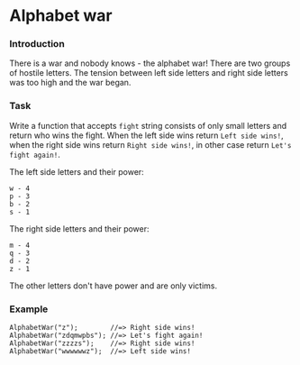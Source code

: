 # Alphabet war
### Introduction

There is a war and nobody knows - the alphabet war!
There are two groups of hostile letters. The tension between left side letters 
and right side letters was too high and the war began.

### Task

Write a function that accepts `fight` string consists of only small letters and 
return who wins the fight. When the left side wins return `Left side wins!`, 
when the right side wins return `Right side wins!`, in other case return 
`Let's fight again!`.

The left side letters and their power:
~~~
w - 4
p - 3
b - 2
s - 1
~~~
The right side letters and their power:
~~~
m - 4
q - 3
d - 2
z - 1
~~~
The other letters don't have power and are only victims.

### Example
~~~
AlphabetWar("z");        //=> Right side wins!
AlphabetWar("zdqmwpbs"); //=> Let's fight again!
AlphabetWar("zzzzs");    //=> Right side wins!
AlphabetWar("wwwwwwz");  //=> Left side wins!
~~~
